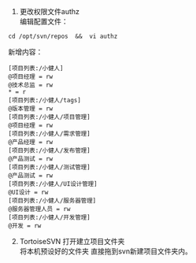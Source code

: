 1. 更改权限文件authz  
编辑配置文件：
```
cd /opt/svn/repos  &&  vi authz
```

新增内容：
```
[项目列表:/小健人]
@项目经理 = rw
@技术总监 = rw
* = r
[项目列表:/小健人/tags]
@版本管理 = rw
[项目列表:/小健人/项目管理]
@项目经理 = rw
[项目列表:/小健人/需求管理]
@产品经理 = rw
[项目列表:/小健人/发布管理]
@产品测试 = rw
[项目列表:/小健人/测试管理]
@产品测试 = rw
[项目列表:/小健人/UI设计管理]
@UI设计 = rw
[项目列表:/小健人/服务器管理]
@服务器管理人员 = rw
[项目列表:/小健人/开发管理]
@开发 = rw
```


2. TortoiseSVN 打开建立项目文件夹  
将本机预设好的文件夹 直接拖到svn新建项目文件夹内。